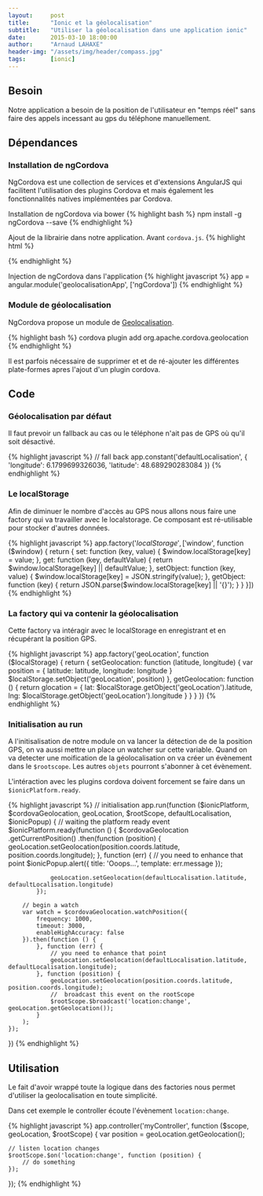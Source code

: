 ```yaml
---
layout:     post
title:      "Ionic et la géolocalisation"
subtitle:   "Utiliser la géolocalisation dans une application ionic"
date:       2015-03-10 18:00:00
author:     "Arnaud LAHAXE"
header-img: "/assets/img/header/compass.jpg"
tags:       [ionic]
---
```


## Besoin

Notre application a besoin de la position de l'utilisateur en "temps réel" sans faire des appels incessant au gps du téléphone manuellement.

## Dépendances

### Installation de ngCordova

NgCordova est une collection de services et d'extensions AngularJS qui facilitent l'utilisation des plugins Cordova et mais également les fonctionnalités natives implémentées par Cordova.

Installation de ngCordova via bower
{% highlight bash %}
npm install -g ngCordova --save
{% endhighlight %}

Ajout de la librairie dans notre application. Avant  `cordova.js`.
{% highlight html %}
<script src="/lib/ngCordova/dist/ng-cordova.js"></script>
<script src="/cordova.js"></script>
{% endhighlight %}

Injection de ngCordova dans l'application
{% highlight javascript %}
app = angular.module('geolocalisationApp', ['ngCordova'])
{% endhighlight %}

### Module de géolocalisation

NgCordova propose un module de [Geolocalisation](http://ngcordova.com/docs/plugins/geolocation/).

{% highlight bash %}
cordova plugin add org.apache.cordova.geolocation
{% endhighlight %}

Il est parfois nécessaire de supprimer et et de ré-ajouter les différentes plate-formes apres l'ajout d'un plugin cordova.

## Code

### Géolocalisation par défaut

Il faut prevoir un fallback au cas ou le téléphone n'ait pas de GPS où qu'il soit désactivé.

{% highlight javascript %}
 // fall back
app.constant('defaultLocalisation', {
    'longitude': 6.1799699326036,
    'latitude': 48.689290283084
})
{% endhighlight %}

### Le localStorage

Afin de diminuer le nombre d'accès au GPS nous allons nous faire une factory qui va travailler avec le localstorage. Ce composant est ré-utilisable pour stocker d'autres données.


{% highlight javascript %}
app.factory('$localStorage', ['$window', function ($window) {
    return {
        set: function (key, value) {
            $window.localStorage[key] = value;
        },
        get: function (key, defaultValue) {
            return $window.localStorage[key] || defaultValue;
        },
        setObject: function (key, value) {
            $window.localStorage[key] = JSON.stringify(value);
        },
        getObject: function (key) {
            return JSON.parse($window.localStorage[key] || '{}');
        }
    }
}])
{% endhighlight %}

### La factory qui va contenir la géolocalisation

Cette factory va intéragir avec le localStorage en enregistrant et en récupérant la position GPS.

{% highlight javascript %}
app.factory('geoLocation', function ($localStorage) {
    return {
        setGeolocation: function (latitude, longitude) {
            var position = {
                latitude: latitude,
                longitude: longitude
            }
            $localStorage.setObject('geoLocation', position)
        },
        getGeolocation: function () {
            return glocation = {
                lat: $localStorage.getObject('geoLocation').latitude,
                lng: $localStorage.getObject('geoLocation').longitude
            }
        }
    }
})
{% endhighlight %}

### Initialisation au run

A l'initisalisation de notre module on va lancer la détection de de la position GPS, on va aussi mettre un place un watcher sur cette variable. Quand on va detecter une moification de la géolocalisation on va créer un évènement dans le `$rootscope`. Les autres `objets` pourront s'abonner à cet évènement.


L'intéraction avec les plugins cordova doivent forcement se faire dans un `$ionicPlatform.ready`.

{% highlight javascript %}
// initialisation
app.run(function ($ionicPlatform, $cordovaGeolocation, geoLocation, $rootScope, defaultLocalisation, $ionicPopup) {
    // waiting the platform ready event
    $ionicPlatform.ready(function () {
        $cordovaGeolocation
            .getCurrentPosition()
            .then(function (position) {
                geoLocation.setGeolocation(position.coords.latitude, position.coords.longitude);
            }, function (err) {
                 // you need to enhance that point
                $ionicPopup.alert({
                    title: 'Ooops...',
                    template: err.message
                });

                geoLocation.setGeolocation(defaultLocalisation.latitude, defaultLocalisation.longitude)
            });

        // begin a watch
        var watch = $cordovaGeolocation.watchPosition({
            frequency: 1000,
            timeout: 3000,
            enableHighAccuracy: false
        }).then(function () {
            }, function (err) {
                // you need to enhance that point
                geoLocation.setGeolocation(defaultLocalisation.latitude, defaultLocalisation.longitude);
            }, function (position) {
                geoLocation.setGeolocation(position.coords.latitude, position.coords.longitude);
                //  broadcast this event on the rootScope
                $rootScope.$broadcast('location:change', geoLocation.getGeolocation());
            }
        );
    });
})
{% endhighlight %}

## Utilisation

Le fait d'avoir wrappé toute la logique dans des factories nous permet d'utiliser la geolocalisation en toute simplicité.

Dans cet exemple le controller écoute l'évènement `location:change`.

{% highlight javascript %}
app.controller('myController', function ($scope, geoLocation, $rootScope) {
    var position = geoLocation.getGeolocation();

    // listen location changes
    $rootScope.$on('location:change', function (position) {
        // do something
    });
});
{% endhighlight %}